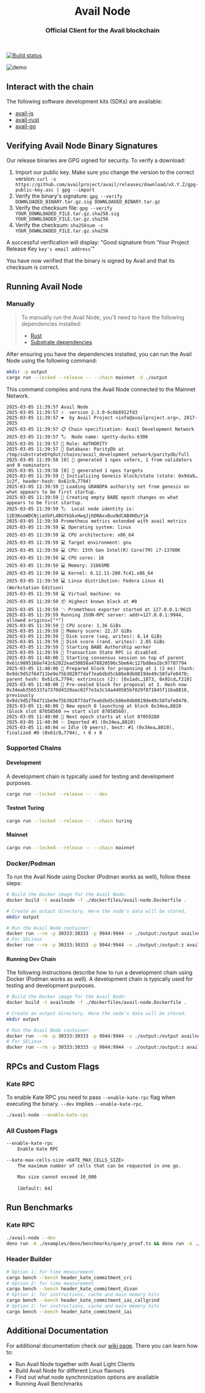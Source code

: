 <div align="Center">
<h1>Avail Node</h1>
<h3>Official Client for the Avail blockchain</h3>
</div>

<br>

[![Build status](https://github.com/availproject/avail/actions/workflows/default.yml/badge.svg)](https://github.com/availproject/avail/actions/workflows/default.yml)


![demo](./.github/img/terminal.jpg)

## Interact with the chain
The following software development kits (SDKs) are available:
- [avail-js](https://github.com/availproject/avail-js)
- [avail-rust](https://github.com/availproject/avail-rust)
- [avail-go](https://github.com/availproject/avail-go-sdk)

## Verifying Avail Node Binary Signatures
Our release binaries are GPG signed for security. To verify a download:

1. Import our public key. Make sure you change the version to the correct version:
`curl -s https://github.com/availproject/avail/releases/download/vX.Y.Z/gpg-public-key.asc | gpg --import`
2. Verify the binary's signature:
`gpg --verify DOWNLOADED_BINARY.tar.gz.sig DOWNLOADED_BINARY.tar.gz`
3. Verify the checksum file:
`gpg --verify YOUR_DOWNLOADED_FILE.tar.gz.sha256.sig YOUR_DOWNLOADED_FILE.tar.gz.sha256`
4. Verify the checksum:
`sha256sum -c YOUR_DOWNLOADED_FILE.tar.gz.sha256`

A successful verification will display:
"Good signature from 'Your Project Release Key `key's email address`'"

You have now verified that the binary is signed by Avail and that its checksum is correct.

## Running Avail Node
### Manually

> To manually run the Avail Node, you'll need to have the following dependencies installed:
> - [Rust](https://www.rust-lang.org/learn/get-started)
> - [Substrate dependencies](https://docs.substrate.io/install/)


After ensuring you have the dependencies installed, you can run the Avail Node using the following command:
```bash
mkdir -p output
cargo run --locked --release -- --chain mainnet -d ./output
```
This command compiles and runs the Avail Node connected to the Mainnet Network.

```
2025-03-05 11:39:57 Avail Node    
2025-03-05 11:39:57 ✌️  version 2.3.0-6c6b8912fd3    
2025-03-05 11:39:57 ❤️  by Avail Project <info@availproject.org>, 2017-2025    
2025-03-05 11:39:57 📋 Chain specification: Avail Development Network    
2025-03-05 11:39:57 🏷  Node name: spotty-ducks-6306    
2025-03-05 11:39:57 👤 Role: AUTHORITY    
2025-03-05 11:39:57 💾 Database: ParityDb at /tmp/substratebYqXut/chains/avail_development_network/paritydb/full    
2025-03-05 11:39:58 [0] 💸 generated 1 npos voters, 1 from validators and 0 nominators    
2025-03-05 11:39:58 [0] 💸 generated 1 npos targets    
2025-03-05 11:39:59 🔨 Initializing Genesis block/state (state: 0x9da9…1c2f, header-hash: 0x61c9…7794)    
2025-03-05 11:39:59 👴 Loading GRANDPA authority set from genesis on what appears to be first startup.    
2025-03-05 11:39:59 👶 Creating empty BABE epoch changes on what appears to be first startup.    
2025-03-05 11:39:59 🏷  Local node identity is: 12D3KooWDCNjiaVbFL4BGYkbkxHwqJjhDNAxvBuxNdCAB4HDuYjA    
2025-03-05 11:39:59 Prometheus metrics extended with avail metrics    
2025-03-05 11:39:59 💻 Operating system: linux    
2025-03-05 11:39:59 💻 CPU architecture: x86_64    
2025-03-05 11:39:59 💻 Target environment: gnu    
2025-03-05 11:39:59 💻 CPU: 13th Gen Intel(R) Core(TM) i7-13700K    
2025-03-05 11:39:59 💻 CPU cores: 16    
2025-03-05 11:39:59 💻 Memory: 31865MB    
2025-03-05 11:39:59 💻 Kernel: 6.12.11-200.fc41.x86_64    
2025-03-05 11:39:59 💻 Linux distribution: Fedora Linux 41 (Workstation Edition)    
2025-03-05 11:39:59 💻 Virtual machine: no    
2025-03-05 11:39:59 📦 Highest known block at #0    
2025-03-05 11:39:59 〽️ Prometheus exporter started at 127.0.0.1:9615    
2025-03-05 11:39:59 Running JSON-RPC server: addr=127.0.0.1:9944, allowed origins=["*"]    
2025-03-05 11:39:59 🏁 CPU score: 1.36 GiBs    
2025-03-05 11:39:59 🏁 Memory score: 22.37 GiBs    
2025-03-05 11:39:59 🏁 Disk score (seq. writes): 6.14 GiBs    
2025-03-05 11:39:59 🏁 Disk score (rand. writes): 2.85 GiBs    
2025-03-05 11:39:59 👶 Starting BABE Authorship worker    
2025-03-05 11:39:59 👾 Transaction State RPC is disabled.    
2025-03-05 11:40:00 🙌 Starting consensus session on top of parent 0x61c9895168e742c62022ead30858a478820596c5be64c127bd8ea1bc97787794    
2025-03-05 11:40:00 🎁 Prepared block for proposing at 1 (2 ms) [hash: 0x9dc9d52f64711be9e75b382877daf7ea6dbd5cb86e0db0819de49c58fafe0470; parent_hash: 0x61c9…7794; extrinsics (2): [0x1adc…1873, 0x92cd…f218]    
2025-03-05 11:40:00 🔖 Pre-sealed block for proposal at 1. Hash now 0x34eab3565337a7370d4320aac02f7e3a3c14a440585bf029f871845f116a8810, previously 0x9dc9d52f64711be9e75b382877daf7ea6dbd5cb86e0db0819de49c58fafe0470.    
2025-03-05 11:40:00 👶 New epoch 0 launching at block 0x34ea…8810 (block slot 87058560 >= start slot 87058560).    
2025-03-05 11:40:00 👶 Next epoch starts at slot 87059280    
2025-03-05 11:40:00 ✨ Imported #1 (0x34ea…8810)    
2025-03-05 11:40:04 💤 Idle (0 peers), best: #1 (0x34ea…8810), finalized #0 (0x61c9…7794), ⬇ 0 ⬆ 0   
```

### Supported Chains
#### Development
A development chain is typically used for testing and development purposes.
```bash
cargo run --locked --release -- --dev
```

#### Testnet Turing
```bash
cargo run --locked --release -- --chain turing
```

#### Mainnet
```bash
cargo run --locked --release -- --chain mainnet
```

### Docker/Podman
To run the Avail Node using Docker (Podman works as well), follow these steps:

```bash
# Build the Docker image for the Avail Node:
docker build -t availnode -f ./dockerfiles/avail-node.Dockerfile .

# Create an output directory. Here the node's data will be stored.
mkdir output

# Run the Avail Node container:
docker run --rm -p 30333:30333 -p 9944:9944 -v ./output:/output availnode
# For SELinux
docker run --rm -p 30333:30333 -p 9944:9944 -v ./output:/output:z availnode
```

#### Running Dev Chain
The following instructions describe how to run a development chain using Docker (Podman works as well). A development chain is typically used for testing and development purposes.

```bash
# Build the Docker image for the Avail Node:
docker build -t availnode -f ./dockerfiles/avail-node.Dockerfile .

# Create an output directory. Here the node's data will be stored.
mkdir output

# Run the Avail Node container:
docker run --rm -p 30333:30333 -p 9944:9944 -v ./output:/output availnode --dev --rpc-methods=unsafe --unsafe-rpc-external --rpc-cors=all
# For SELinux
docker run --rm -p 30333:30333 -p 9944:9944 -v ./output:/output:z availnode --dev --rpc-methods=unsafe --unsafe-rpc-external --rpc-cors=all
```

## RPCs and Custom Flags

### Kate RPC
To enable Kate RPC you need to pass `--enable-kate-rpc` flag when executing the binary.
`--dev` implies `--enable-kate-rpc`.

```bash
./avail-node --enable-kate-rpc
```

### All Custom Flags
```txt
--enable-kate-rpc
    Enable Kate RPC

--kate-max-cells-size <KATE_MAX_CELLS_SIZE>
    The maximum number of cells that can be requested in one go.
    
    Max size cannot exceed 10_000
    
    [default: 64]
```

## Run Benchmarks
### Kate RPC
```bash
./avail-node --dev
deno run -A ./examples/deno/benchmarks/query_proof.ts && deno run -A ./examples/deno/benchmarks/query_rows.ts && deno run -A ./examples/deno/benchmarks/query_block_length.ts && deno run -A ./examples/deno/benchmarks/query_data_proof.ts
```

### Header Builder
```bash
# Option 1: for time measurement 
cargo bench --bench header_kate_commitment_cri
# Option 2: for time measurement 
cargo bench --bench header_kate_commitment_divan
# Option 1: for instructions, cache and main memory hits
cargo bench --bench header_kate_commitment_iai_callgrind
# Option 2: for instructions, cache and main memory hits
cargo bench --bench header_kate_commitment_iai
```

## Additional Documentation
For additional documentation check our [wiki page](https://github.com/availproject/avail/wiki).
There you can learn how to:
- Run Avail Node together with Avail Light Clients
- Build Avail Node for different Linux flavours
- Find out what node synchronization options are available
- Running Avail Benchmarks
